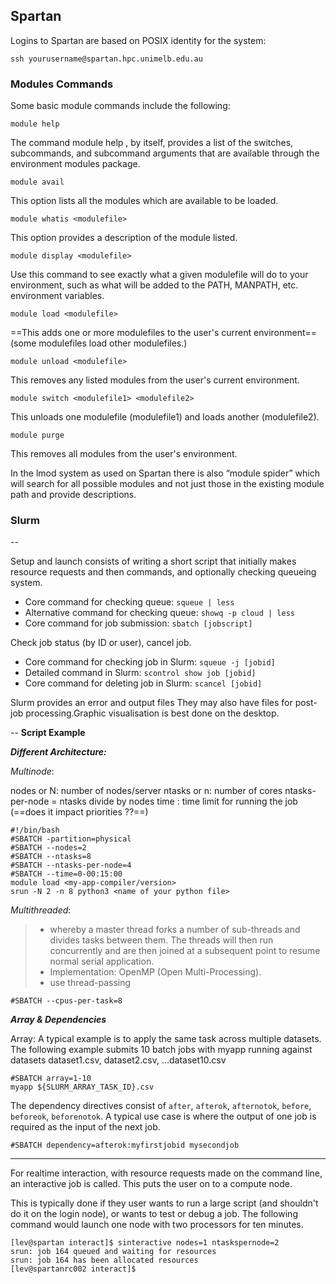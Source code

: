 ## Spartan

Logins to Spartan are based on POSIX identity for the system:

```
ssh yourusername@spartan.hpc.unimelb.edu.au
```
### Modules Commands

Some basic module commands include the following:

```
module help
```
The command module help , by itself, provides a list of the switches, subcommands, and subcommand arguments that are available through the environment modules package.

```
module avail
```
This option lists all the modules which are available to be loaded.

```
module whatis <modulefile>
```
This option provides a description of the module listed.

```
module display <modulefile>
```
Use this command to see exactly what a given modulefile will do to your environment, such as what will be added to the PATH, MANPATH, etc. environment variables.

```
module load <modulefile>
```
==This adds one or more modulefiles to the user's current environment== (some modulefiles load other modulefiles.)

```
module unload <modulefile>
```
This removes any listed modules from the user's current environment.

```
module switch <modulefile1> <modulefile2>
```
This unloads one modulefile (modulefile1) and loads another (modulefile2).

```
module purge
```
This removes all modules from the user's environment.

In the lmod system as used on Spartan there is also “module spider” which will search for all possible modules and not just those in the existing module path and provide descriptions.

### Slurm
--

Setup and launch consists of writing a short script that initially makes resource requests and then commands, and optionally checking queueing system.

* Core command for checking queue: `squeue | less`
* Alternative command for checking queue: `showq -p cloud | less`
* Core command for job submission: `sbatch [jobscript]`

Check job status (by ID or user), cancel job.

* Core command for checking job in Slurm: `squeue -j [jobid]`
* Detailed command in Slurm: `scontrol show job [jobid]`
* Core command for deleting job in Slurm: `scancel [jobid]`

Slurm provides an error and output files They may also have files for post-job processing.Graphic visualisation is best done on the desktop.

--
**Script Example**

***Different Architecture:***

_Multinode_:

nodes or N: number of nodes/server
ntasks or n: number of cores
ntasks-per-node = ntasks divide by nodes
time : time limit for running the job (==does it impact priorities ??==)

```
#!/bin/bash
#SBATCH -partition=physical
#SBATCH --nodes=2
#SBATCH --ntasks=8
#SBATCH --ntasks-per-node=4
#SBATCH --time=0-00:15:00
module load <my-app-compiler/version>
srun -N 2 -n 8 python3 <name of your python file>
```

_Multithreaded_:

> * whereby a master thread forks a number of sub-threads and divides tasks between them. The threads will then run concurrently and are then joined at a subsequent point to resume normal serial application.
> * Implementation: OpenMP (Open Multi-Processing).
> * use thread-passing

```
#SBATCH --cpus-per-task=8
```

***Array & Dependencies***

Array: A typical example is to apply the same task across multiple datasets. The following example submits 10 batch jobs with myapp running against datasets dataset1.csv, dataset2.csv, ...dataset10.csv

```
#SBATCH array=1-10
myapp ${SLURM_ARRAY_TASK_ID}.csv
```
The dependency directives consist of `after`, `afterok`,
`afternotok`, `before`, `beforeok`, `beforenotok`. A typical use case is where the output of one job is required as the input of the next job.

```
#SBATCH dependency=afterok:myfirstjobid mysecondjob
```
******

For realtime interaction, with resource requests made on the command line, an interactive job is called. This puts the user on to a compute node.

This is typically done if they user wants to run a large script (and shouldn't do it on the login node), or wants to test or debug a job. The following command would launch one node with two processors for ten minutes.

```
[lev@spartan interact]$ sinteractive nodes=1 ntaskspernode=2
srun: job 164 queued and waiting for resources
srun: job 164 has been allocated resources
[lev@spartanrc002 interact]$
```


